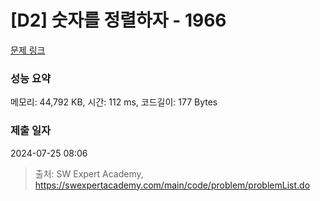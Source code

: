 # [D2] 숫자를 정렬하자 - 1966 

[문제 링크](https://swexpertacademy.com/main/code/problem/problemDetail.do?contestProbId=AV5PrmyKAWEDFAUq) 

### 성능 요약

메모리: 44,792 KB, 시간: 112 ms, 코드길이: 177 Bytes

### 제출 일자

2024-07-25 08:06



> 출처: SW Expert Academy, https://swexpertacademy.com/main/code/problem/problemList.do